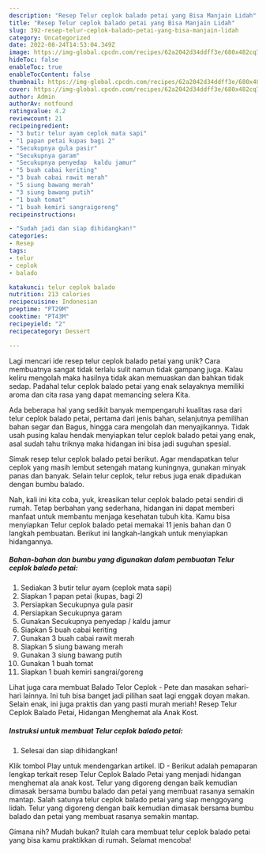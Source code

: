 ```yaml
---
description: "Resep Telur ceplok balado petai yang Bisa Manjain Lidah"
title: "Resep Telur ceplok balado petai yang Bisa Manjain Lidah"
slug: 392-resep-telur-ceplok-balado-petai-yang-bisa-manjain-lidah
category: Uncategorized
date: 2022-08-24T14:53:04.349Z
image: https://img-global.cpcdn.com/recipes/62a2042d34ddff3e/680x482cq70/telur-ceplok-balado-petai-foto-resep-utama.jpg
hideToc: false
enableToc: true
enableTocContent: false
thumbnail: https://img-global.cpcdn.com/recipes/62a2042d34ddff3e/680x482cq70/telur-ceplok-balado-petai-foto-resep-utama.jpg
cover: https://img-global.cpcdn.com/recipes/62a2042d34ddff3e/680x482cq70/telur-ceplok-balado-petai-foto-resep-utama.jpg
author: Admin
authorAv: notfound
ratingvalue: 4.2
reviewcount: 21
recipeingredient:
- "3 butir telur ayam ceplok mata sapi"
- "1 papan petai kupas bagi 2"
- "Secukupnya gula pasir"
- "Secukupnya garam"
- "Secukupnya penyedap  kaldu jamur"
- "5 buah cabai keriting"
- "3 buah cabai rawit merah"
- "5 siung bawang merah"
- "3 siung bawang putih"
- "1 buah tomat"
- "1 buah kemiri sangraigoreng"
recipeinstructions:

- "Sudah jadi dan siap dihidangkan!"
categories:
- Resep
tags:
- telur
- ceplok
- balado

katakunci: telur ceplok balado 
nutrition: 213 calories
recipecuisine: Indonesian
preptime: "PT29M"
cooktime: "PT43M"
recipeyield: "2"
recipecategory: Dessert

---
```





Lagi mencari ide resep telur ceplok balado petai yang unik? Cara membuatnya sangat tidak terlalu sulit namun tidak gampang juga. Kalau keliru mengolah maka hasilnya tidak akan memuaskan dan bahkan tidak sedap. Padahal telur ceplok balado petai yang enak selayaknya memiliki aroma dan cita rasa yang dapat memancing selera Kita.





Ada beberapa hal yang sedikit banyak mempengaruhi kualitas rasa dari telur ceplok balado petai, pertama dari jenis bahan, selanjutnya pemilihan bahan segar dan Bagus, hingga cara mengolah dan menyajikannya. Tidak usah pusing kalau hendak menyiapkan telur ceplok balado petai yang enak,      asal sudah tahu triknya maka hidangan ini bisa jadi suguhan spesial.














Simak resep telur ceplok balado petai berikut. Agar mendapatkan telur ceplok yang masih lembut setengah matang kuningnya, gunakan minyak panas dan banyak. Selain telur ceplok, telur rebus juga enak dipadukan dengan bumbu balado.






Nah, kali ini kita coba, yuk, kreasikan telur ceplok balado petai sendiri di rumah. Tetap berbahan yang sederhana, hidangan ini dapat memberi manfaat untuk membantu menjaga kesehatan tubuh kita. Kamu bisa menyiapkan Telur ceplok balado petai memakai 11 jenis bahan dan 0 langkah pembuatan. Berikut ini langkah-langkah untuk menyiapkan hidangannya.

<!--inarticleads1-->

##### Bahan-bahan dan bumbu yang digunakan dalam pembuatan Telur ceplok balado petai:

1. Sediakan 3 butir telur ayam (ceplok mata sapi)
1. Siapkan 1 papan petai (kupas, bagi 2)
1. Persiapkan Secukupnya gula pasir
1. Persiapkan Secukupnya garam
1. Gunakan Secukupnya penyedap / kaldu jamur
1. Siapkan 5 buah cabai keriting
1. Gunakan 3 buah cabai rawit merah
1. Siapkan 5 siung bawang merah
1. Gunakan 3 siung bawang putih
1. Gunakan 1 buah tomat
1. Siapkan 1 buah kemiri sangrai/goreng


Lihat juga cara membuat Balado Telor Ceplok - Pete dan masakan sehari-hari lainnya. Ini tuh bisa banget jadi pilihan saat lagi enggak doyan makan. Selain enak, ini juga praktis dan yang pasti murah meriah! Resep Telur Ceplok Balado Petai, Hidangan Menghemat ala Anak Kost. 

<!--inarticleads2-->

##### Instruksi untuk membuat Telur ceplok balado petai:


1. Selesai dan siap dihidangkan!

Klik tombol Play untuk mendengarkan artikel. ID - Berikut adalah pemaparan lengkap terkait resep Telur Ceplok Balado Petai yang menjadi hidangan menghemat ala anak kost. Telur yang digoreng dengan baik kemudian dimasak bersama bumbu balado dan petai yang membuat rasanya semakin mantap. Salah satunya telur ceplok balado petai yang siap menggoyang lidah. Telur yang digoreng dengan baik kemudian dimasak bersama bumbu balado dan petai yang membuat rasanya semakin mantap. 

Gimana nih? Mudah bukan? Itulah cara membuat telur ceplok balado petai yang bisa kamu praktikkan di rumah. Selamat mencoba!
